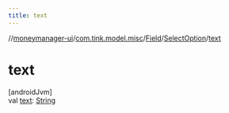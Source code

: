 ```yaml
---
title: text
---
```

//[moneymanager-ui](../../../../index.html)/[com.tink.model.misc](../../index.html)/[Field](../index.html)/[SelectOption](index.html)/[text](text.html)



# text



[androidJvm]\
val [text](text.html): [String](https://kotlinlang.org/api/latest/jvm/stdlib/kotlin/-string/index.html)




